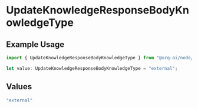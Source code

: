 # UpdateKnowledgeResponseBodyKnowledgeType

## Example Usage

```typescript
import { UpdateKnowledgeResponseBodyKnowledgeType } from "@orq-ai/node/models/operations";

let value: UpdateKnowledgeResponseBodyKnowledgeType = "external";
```

## Values

```typescript
"external"
```